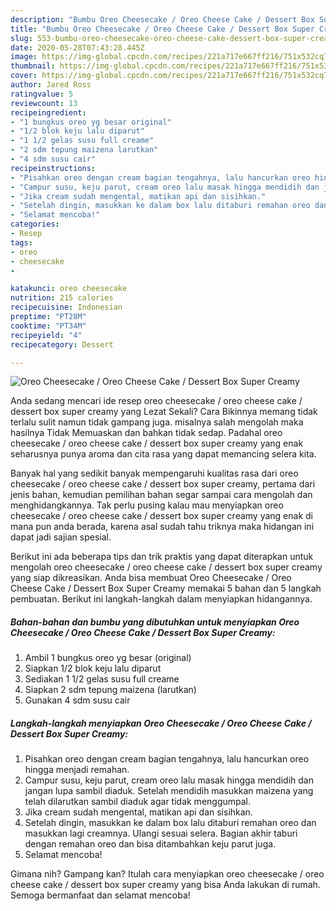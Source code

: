 ```yaml
---
description: "Bumbu Oreo Cheesecake / Oreo Cheese Cake / Dessert Box Super Creamy | Resep Membuat Oreo Cheesecake / Oreo Cheese Cake / Dessert Box Super Creamy Yang Bisa Manjain Lidah"
title: "Bumbu Oreo Cheesecake / Oreo Cheese Cake / Dessert Box Super Creamy | Resep Membuat Oreo Cheesecake / Oreo Cheese Cake / Dessert Box Super Creamy Yang Bisa Manjain Lidah"
slug: 553-bumbu-oreo-cheesecake-oreo-cheese-cake-dessert-box-super-creamy-resep-membuat-oreo-cheesecake-oreo-cheese-cake-dessert-box-super-creamy-yang-bisa-manjain-lidah
date: 2020-05-28T07:43:28.445Z
image: https://img-global.cpcdn.com/recipes/221a717e667ff216/751x532cq70/oreo-cheesecake-oreo-cheese-cake-dessert-box-super-creamy-foto-resep-utama.jpg
thumbnail: https://img-global.cpcdn.com/recipes/221a717e667ff216/751x532cq70/oreo-cheesecake-oreo-cheese-cake-dessert-box-super-creamy-foto-resep-utama.jpg
cover: https://img-global.cpcdn.com/recipes/221a717e667ff216/751x532cq70/oreo-cheesecake-oreo-cheese-cake-dessert-box-super-creamy-foto-resep-utama.jpg
author: Jared Ross
ratingvalue: 5
reviewcount: 13
recipeingredient:
- "1 bungkus oreo yg besar original"
- "1/2 blok keju lalu diparut"
- "1 1/2 gelas susu full creame"
- "2 sdm tepung maizena larutkan"
- "4 sdm susu cair"
recipeinstructions:
- "Pisahkan oreo dengan cream bagian tengahnya, lalu hancurkan oreo hingga menjadi remahan."
- "Campur susu, keju parut, cream oreo lalu masak hingga mendidih dan jangan lupa sambil diaduk. Setelah mendidih masukkan maizena yang telah dilarutkan sambil diaduk agar tidak menggumpal."
- "Jika cream sudah mengental, matikan api dan sisihkan."
- "Setelah dingin, masukkan ke dalam box lalu ditaburi remahan oreo dan masukkan lagi creamnya. Ulangi sesuai selera. Bagian akhir taburi dengan remahan oreo dan bisa ditambahkan keju parut juga."
- "Selamat mencoba!"
categories:
- Resep
tags:
- oreo
- cheesecake
- 

katakunci: oreo cheesecake  
nutrition: 215 calories
recipecuisine: Indonesian
preptime: "PT28M"
cooktime: "PT34M"
recipeyield: "4"
recipecategory: Dessert

---
```



![Oreo Cheesecake / Oreo Cheese Cake / Dessert Box Super Creamy](https://img-global.cpcdn.com/recipes/221a717e667ff216/751x532cq70/oreo-cheesecake-oreo-cheese-cake-dessert-box-super-creamy-foto-resep-utama.jpg)

Anda sedang mencari ide resep oreo cheesecake / oreo cheese cake / dessert box super creamy yang Lezat Sekali? Cara Bikinnya memang tidak terlalu sulit namun tidak gampang juga. misalnya salah mengolah maka hasilnya Tidak Memuaskan dan bahkan tidak sedap. Padahal oreo cheesecake / oreo cheese cake / dessert box super creamy yang enak seharusnya punya aroma dan cita rasa yang dapat memancing selera kita.



Banyak hal yang sedikit banyak mempengaruhi kualitas rasa dari oreo cheesecake / oreo cheese cake / dessert box super creamy, pertama dari jenis bahan, kemudian pemilihan bahan segar sampai cara mengolah dan menghidangkannya. Tak perlu pusing kalau mau menyiapkan oreo cheesecake / oreo cheese cake / dessert box super creamy yang enak di mana pun anda berada, karena asal sudah tahu triknya maka hidangan ini dapat jadi sajian spesial.


Berikut ini ada beberapa tips dan trik praktis yang dapat diterapkan untuk mengolah oreo cheesecake / oreo cheese cake / dessert box super creamy yang siap dikreasikan. Anda bisa membuat Oreo Cheesecake / Oreo Cheese Cake / Dessert Box Super Creamy memakai 5 bahan dan 5 langkah pembuatan. Berikut ini langkah-langkah dalam menyiapkan hidangannya.

<!--inarticleads1-->

##### Bahan-bahan dan bumbu yang dibutuhkan untuk menyiapkan Oreo Cheesecake / Oreo Cheese Cake / Dessert Box Super Creamy:

1. Ambil 1 bungkus oreo yg besar (original)
1. Siapkan 1/2 blok keju lalu diparut
1. Sediakan 1 1/2 gelas susu full creame
1. Siapkan 2 sdm tepung maizena (larutkan)
1. Gunakan 4 sdm susu cair




<!--inarticleads2-->

##### Langkah-langkah menyiapkan Oreo Cheesecake / Oreo Cheese Cake / Dessert Box Super Creamy:

1. Pisahkan oreo dengan cream bagian tengahnya, lalu hancurkan oreo hingga menjadi remahan.
1. Campur susu, keju parut, cream oreo lalu masak hingga mendidih dan jangan lupa sambil diaduk. Setelah mendidih masukkan maizena yang telah dilarutkan sambil diaduk agar tidak menggumpal.
1. Jika cream sudah mengental, matikan api dan sisihkan.
1. Setelah dingin, masukkan ke dalam box lalu ditaburi remahan oreo dan masukkan lagi creamnya. Ulangi sesuai selera. Bagian akhir taburi dengan remahan oreo dan bisa ditambahkan keju parut juga.
1. Selamat mencoba!




Gimana nih? Gampang kan? Itulah cara menyiapkan oreo cheesecake / oreo cheese cake / dessert box super creamy yang bisa Anda lakukan di rumah. Semoga bermanfaat dan selamat mencoba!
